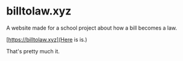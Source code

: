 # billtolaw.xyz
A website made for a school project about how a bill becomes a law.

[https://billtolaw.xyz](Here is is.)

That's pretty much it.
